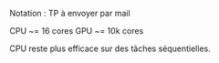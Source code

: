 
Notation : TP à envoyer par mail

CPU ~= 16 cores
GPU ~= 10k cores

CPU reste plus efficace sur des tâches séquentielles.
